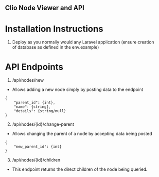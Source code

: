 ## Clio Node Viewer and API

# Installation Instructions
1. Deploy as you normally would any Laravel application (ensure creation of database as defined in the env.example)

# API Endpoints
1. /api/nodes/new
-  Allows adding a new node simply by posting data to the endpoint
```
{
	"parent_id": {int},
	"name": {string},
	"details": {string/null}
}
```
2. /api/nodes/{id}/change-parent
-  Allows changing the parent of a node by accepting data being posted
```
{
	"new_parent_id": {int}
}
```
3. /api/nodes/{id}/children
-  This endpoint returns the direct children of the node being queried.

